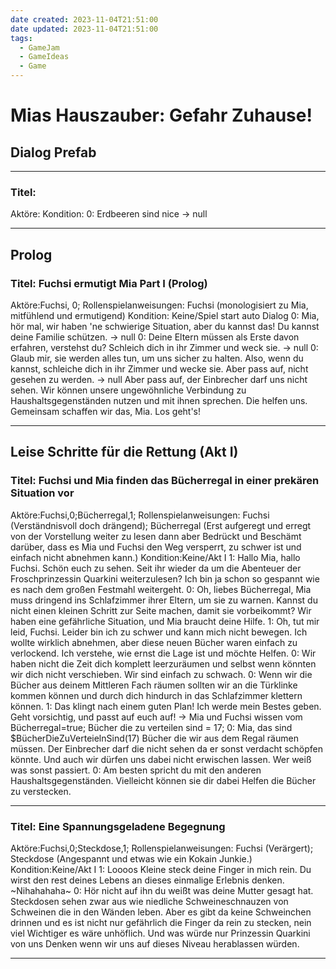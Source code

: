 ```yaml
---
date created: 2023-11-04T21:51:00
date updated: 2023-11-04T21:51:00
tags:
  - GameJam
  - GameIdeas
  - Game
---
```

# Mias Hauszauber: Gefahr Zuhause!
## Dialog Prefab
---
### Titel:
Aktöre:
Kondition:
0: Erdbeeren sind nice -> null

---
## Prolog
### Titel: Fuchsi ermutigt Mia Part I (Prolog)
Aktöre:Fuchsi, 0;
Rollenspielanweisungen: Fuchsi (monologisiert zu Mia, mitfühlend und ermutigend)
Kondition: Keine/Spiel start auto Dialog
0: Mia, hör mal, wir haben 'ne schwierige Situation, aber du kannst das! Du kannst deine Familie schützen. -> null
0: Deine Eltern müssen als Erste davon erfahren, verstehst du? Schleich dich in ihr Zimmer und weck sie. -> null
0: Glaub mir, sie werden alles tun, um uns sicher zu halten. Also, wenn du kannst, schleiche dich in ihr Zimmer und wecke sie. Aber pass auf, nicht gesehen zu werden. -> null
Aber pass auf, der Einbrecher darf uns nicht sehen. Wir können unsere ungewöhnliche Verbindung zu Haushaltsgegenständen nutzen und mit ihnen sprechen. Die helfen uns. Gemeinsam schaffen wir das, Mia. Los geht's!

---
## Leise Schritte für die Rettung (Akt I)
### Titel: Fuchsi und Mia finden das Bücherregal in einer prekären Situation vor 
Aktöre:Fuchsi,0;Bücherregal,1;
Rollenspielanweisungen: Fuchsi (Verständnisvoll doch drängend); Bücherregal (Erst aufgeregt und erregt von der Vorstellung weiter zu lesen dann aber Bedrückt und Beschämt darüber, dass es Mia und Fuchsi den Weg versperrt, zu schwer ist und einfach nicht abnehmen kann.)
Kondition:Keine/Akt I
1: Hallo Mia, hallo Fuchsi. Schön euch zu sehen. Seit ihr wieder da um die Abenteuer der Froschprinzessin Quarkini weiterzulesen? Ich bin ja schon so gespannt wie es nach dem großen Festmahl weitergeht.
0: Oh, liebes Bücherregal, Mia muss dringend ins Schlafzimmer ihrer Eltern, um sie zu warnen. Kannst du nicht einen kleinen Schritt zur Seite machen, damit sie vorbeikommt? Wir haben eine gefährliche Situation, und Mia braucht deine Hilfe.
1: Oh, tut mir leid, Fuchsi. Leider bin ich zu schwer und kann mich nicht bewegen. Ich wollte wirklich abnehmen, aber diese neuen Bücher waren einfach zu verlockend. Ich verstehe, wie ernst die Lage ist und möchte Helfen.
0: Wir haben nicht die Zeit dich komplett leerzuräumen und selbst wenn könnten wir dich nicht verschieben. Wir sind einfach zu schwach.
0: Wenn wir die Bücher aus deinem Mittleren Fach räumen sollten wir an die Türklinke kommen können und durch dich hindurch in das Schlafzimmer klettern können.
1: Das klingt nach einem guten Plan! Ich werde mein Bestes geben. Geht vorsichtig, und passt auf euch auf! -> Mia und Fuchsi wissen vom Bücherregal=true; Bücher die zu verteilen sind = 17;
0: Mia, das sind $BücherDieZuVerteielnSind(17) Bücher die wir aus dem Regal räumen müssen. Der Einbrecher darf die nicht sehen da er sonst verdacht schöpfen könnte. Und auch wir dürfen uns dabei nicht erwischen lassen. Wer weiß was sonst passiert.
0: Am besten spricht du mit den anderen Haushaltsgegenständen. Vielleicht können sie dir dabei Helfen die Bücher zu verstecken.

---

### Titel: Eine Spannungsgeladene Begegnung
Aktöre:Fuchsi,0;Steckdose,1;
Rollenspielanweisungen: Fuchsi (Verärgert); Steckdose (Angespannt und etwas wie ein Kokain Junkie.)
Kondition:Keine/Akt I
1: Loooos Kleine steck deine Finger in mich rein. Du wirst den rest deines Lebens an dieses einmalige Erlebnis denken. ~Nihahahaha~
0: Hör nicht auf ihn du weißt was deine Mutter gesagt hat. Steckdosen sehen zwar aus wie niedliche Schweineschnauzen von Schweinen die in den Wänden leben. Aber es gibt da keine Schweinchen drinnen und es ist nicht nur gefährlich die Finger da rein zu stecken, nein viel Wichtiger es wäre unhöflich. Und was würde nur Prinzessin Quarkini von uns Denken wenn wir uns auf dieses Niveau herablassen würden.

---





